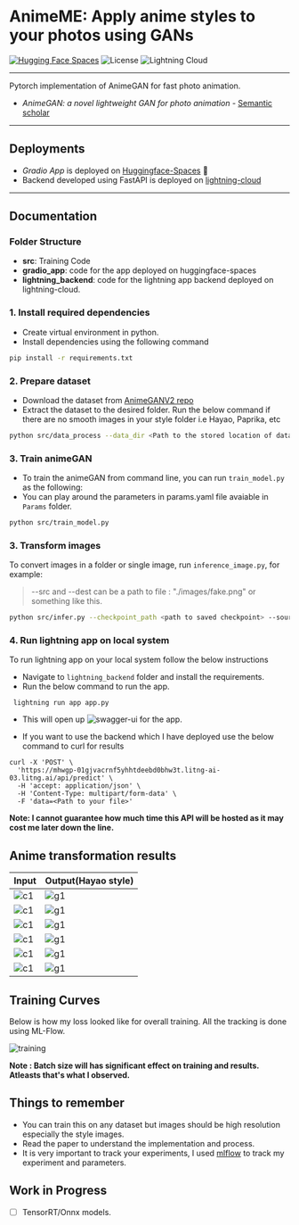 # **AnimeME: Apply anime styles to your photos using GANs**


[![Hugging Face Spaces](https://img.shields.io/badge/%F0%9F%A4%97%20Hugging%20Face-Spaces-brightgreen)](https://huggingface.co/spaces/Atharva-Phatak/AnimeGAN)  ![License](https://img.shields.io/github/license/Atharva-Phatak/AnimeGAN?color=blue&label=License) ![Lightning Cloud](https://img.shields.io/badge/LightningAI-Deployed-blue)
***

Pytorch implementation of AnimeGAN for fast photo animation.
* *AnimeGAN: a novel lightweight GAN for photo animation* - [Semantic scholar](https://www.semanticscholar.org/paper/AnimeGAN%3A-A-Novel-Lightweight-GAN-for-Photo-Chen-Liu/10a9c5d183e7e7df51db8bfa366bc862262b37d7#citing-papers)

***
## **Deployments**
* *Gradio App* is deployed on [Huggingface-Spaces](https://huggingface.co/spaces/Atharva-Phatak/AnimeGAN) 🤗
* Backend developed using FastAPI is deployed on [lightning-cloud](https://01gjvacr37wngdkmwwj46j4te1.litng-ai-03.litng.ai/view/Swagger)
***

## **Documentation**

### Folder Structure
* **src**: Training Code
* **gradio_app**: code for the app deployed on huggingface-spaces
* **lightning_backend**: code for the lightning app backend deployed on lightning-cloud.

### **1. Install required dependencies**

* Create virtual environment in python.
* Install dependencies using the following command
```bash
pip install -r requirements.txt
```

### **2. Prepare dataset**

* Download the dataset from [AnimeGANV2 repo](https://github.com/TachibanaYoshino/AnimeGANv2)
* Extract the dataset to the desired folder. Run the below command if there are no smooth images in your style folder i.e Hayao, Paprika, etc

```bash
python src/data_process --data_dir <Path to the stored location of dataset> --dataset <The name of the style data i.e Hayao/Paprika/Shenkai> --image-size 256
```


### **3. Train animeGAN**

* To train the animeGAN from command line, you can run `train_model.py` as the following:
* You can play around the parameters in params.yaml file avaiable in ```Params``` folder.

```bash
python src/train_model.py
```

### **3. Transform images**

To convert images in a folder or single image, run `inference_image.py`, for example:

> --src and --dest can be a path to file : "./images/fake.png" or something like this.

```bash
python src/infer.py --checkpoint_path <path to saved checkpoint> --source_path <path to src image> --dest_path <path to where image should be saved>
```

### **4. Run lightning app on local system**

To run lightning app on your local system follow the below instructions

* Navigate to ```lightning_backend``` folder and install the requirements.
* Run the below command to run the app.

``` lightning run app app.py```

* This will open up ![swagger-ui](https://github.com/swagger-api/swagger-ui) for the app. 

* If you want to use the backend which I have deployed use the below command to curl for results
```
curl -X 'POST' \
  'https://mhwgp-01gjvacrnf5yhhtdeebd0bhw3t.litng-ai-03.litng.ai/api/predict' \
  -H 'accept: application/json' \
  -H 'Content-Type: multipart/form-data' \
  -F 'data=<Path to your file>'
```

**Note: I cannot guarantee how much time this API will be hosted as it may cost me later down the line.**

## Anime transformation results


| Input | Output(Hayao style) |
|--|--|
|![c1](./outputs/arch.jpg)|![g1](./outputs/fake-arch.png)|
|![c1](./outputs/clay-banks-org.jpg)|![g1](./outputs/city-banks-anime.png)|
|![c1](./outputs/kimono-street-org.jpg)|![g1](./outputs/kimono-street.png)|
|![c1](./outputs/Japan.jpg)|![g1](./outputs/nigh-street-fake.png)|
|![c1](./outputs/cityscape.jpg)|![g1](./outputs/cityscape-fake.png)|
|![c1](./outputs/india.jpg)|![g1](./outputs/india-fake.png)|

## Training Curves
Below is how my loss looked like for overall training. All the tracking is done using ML-Flow.

![training](./outputs/training-curves.png)

**Note : Batch size will has significant effect on training and results. Atleasts that's what I observed.**

## Things to remember
* You can train this on any dataset but images should be high resolution especially the style images.
* Read the paper to understand the implementation and process.
* It is very important to track your experiments, I used [mlflow](https://mlflow.org/) to track my experiment and parameters.


## Work in Progress
- [ ] TensorRT/Onnx models.
